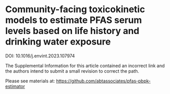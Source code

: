 # Community-facing toxicokinetic models to estimate PFAS serum levels based on life history and drinking water exposure

DOI: 10.1016/j.envint.2023.107974

The Supplemental Information for this article contained an incorrect link and the authors intend to submit a small revision to correct the path. 

Please see materials at:
https://github.com/abtassociates/pfas-pbpk-estimator
